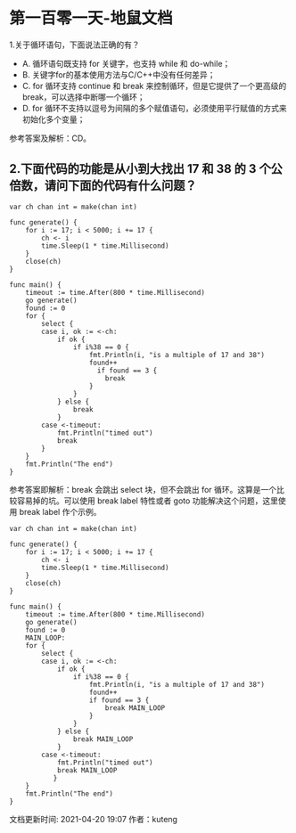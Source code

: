 # 第一百零一天-地鼠文档

1.关于循环语句，下面说法正确的有？

* A. 循环语句既支持 for 关键字，也支持 while 和 do-while；
* B. 关键字for的基本使用方法与C/C++中没有任何差异；
* C. for 循环支持 continue 和 break 来控制循环，但是它提供了一个更高级的 break，可以选择中断哪一个循环；
* D. for 循环不支持以逗号为间隔的多个赋值语句，必须使用平行赋值的方式来初始化多个变量；

参考答案及解析：CD。

## 2.下面代码的功能是从小到大找出 17 和 38 的 3 个公倍数，请问下面的代码有什么问题？ <a id="c6pcqs"></a>

```text
var ch chan int = make(chan int)

func generate() {
    for i := 17; i < 5000; i += 17 {
        ch <- i
        time.Sleep(1 * time.Millisecond)
    }
    close(ch)
}

func main() {
    timeout := time.After(800 * time.Millisecond)
    go generate()
    found := 0
    for {
        select {
        case i, ok := <-ch:
            if ok {
                if i%38 == 0 {
                    fmt.Println(i, "is a multiple of 17 and 38")
                    found++
                      if found == 3 {
                        break
                    }
                }
            } else {
                break
            }
        case <-timeout:
            fmt.Println("timed out")
            break
        }
    }
    fmt.Println("The end")
}
```

参考答案即解析：break 会跳出 select 块，但不会跳出 for 循环。这算是一个比较容易掉的坑。可以使用 break label 特性或者 goto 功能解决这个问题，这里使用 break label 作个示例。

```text
var ch chan int = make(chan int)

func generate() {
    for i := 17; i < 5000; i += 17 {
        ch <- i
        time.Sleep(1 * time.Millisecond)
    }
    close(ch)
}

func main() {
    timeout := time.After(800 * time.Millisecond)
    go generate()
    found := 0
    MAIN_LOOP:
    for {
        select {
        case i, ok := <-ch:
            if ok {
                if i%38 == 0 {
                    fmt.Println(i, "is a multiple of 17 and 38")
                    found++
                    if found == 3 {
                        break MAIN_LOOP
                    }
                }
            } else {
                break MAIN_LOOP
            }
        case <-timeout:
            fmt.Println("timed out")
            break MAIN_LOOP
           }
    }
    fmt.Println("The end")
}
```

文档更新时间: 2021-04-20 19:07   作者：kuteng


